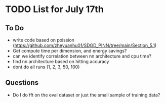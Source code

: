 # TODO List for July 17th

## To Do

- write code based on poission (<https://github.com/zheyuanhu01/SDGD_PINN/tree/main/Section_5.1>)
- Get compute time per dimension, and energy savings?
- can we identify correlation between nn architecture and cpu time?
- find nn architecture based on hitting accuracy
- dont do all runs (1, 2, 3, 50, 100)

## Questions

- Do I do fft on the eval dataset or just the small sample of training data?
